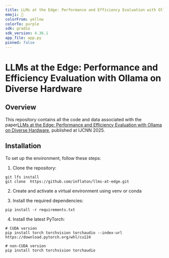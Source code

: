 ```yaml
---
title: LLMs at the Edge: Performance and Efficiency Evaluation with Ollama on Diverse Hardware
emoji: 💬
colorFrom: yellow
colorTo: purple
sdk: gradio
sdk_version: 4.36.1
app_file: app.py
pinned: false
---
```


# LLMs at the Edge: Performance and Efficiency Evaluation with Ollama on Diverse Hardware

## Overview

This repository contains all the code and data associated with the paper[LLMs at the Edge: Performance and Efficiency Evaluation with Ollama on Diverse Hardware](IJCNN_2025_Paper_ID_1443__LLMs_at_the_Edge__Performance_and_Efficiency_Evaluation_with_Ollama_on_Diverse_Hardware.pdf), published at IJCNN 2025.

## Installation

To set up the environment, follow these steps:

1.  Clone the repository:

```
git lfs install
git clone  https://github.com/inflaton/llms-at-edge.git
```

2. Create and activate a virtual environment using venv or conda

3. Install the required dependencies: 
```
pip install -r requirements.txt
```

4. Install the latest PyTorch: 

```
# CUDA version
pip install torch torchvision torchaudio --index-url https://download.pytorch.org/whl/cu124

# non-CUDA version
pip install torch torchvision torchaudio
```
